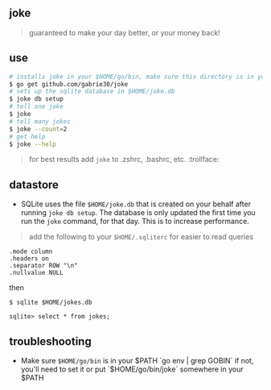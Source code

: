 ## joke

> guaranteed to make your day better, or your money back!

## use

```bash
# installs joke in your $HOME/go/bin, make sure this directory is in your $PATH
$ go get github.com/gabrie30/joke
# sets up the sqlite database in $HOME/joke.db
$ joke db setup
# tell one joke
$ joke
# tell many jokes
$ joke --count=2
# get help
$ joke --help
```

> for best results add `joke` to .zshrc, .bashrc, etc.  :trollface:

## datastore

- SQLite uses the file `$HOME/joke.db` that is created on your behalf after running `joke db setup`. The database is only updated the first time you run the `joke` command, for that day. This is to increase performance.

> add the following to your `$HOME/.sqliterc` for easier to read queries
```
.mode column
.headers on
.separator ROW "\n"
.nullvalue NULL
```
then
```
$ sqlite $HOME/jokes.db

sqlite> select * from jokes;
```

## troubleshooting

- Make sure `$HOME/go/bin` is in your $PATH `go env | grep GOBIN` if not, you'll need to set it or put `$HOME/go/bin/joke` somewhere in your $PATH
